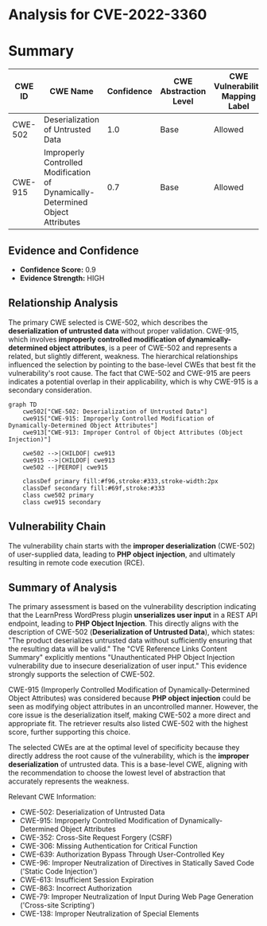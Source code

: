 # Analysis for CVE-2022-3360

# Summary
| CWE ID | CWE Name | Confidence | CWE Abstraction Level | CWE Vulnerability Mapping Label | CWE-Vulnerability Mapping Notes |
|---|---|---|---|---|---|
| CWE-502 | Deserialization of Untrusted Data | 1.0 | Base | Allowed | Primary CWE |
| CWE-915 | Improperly Controlled Modification of Dynamically-Determined Object Attributes | 0.7 | Base | Allowed | Secondary Candidate |

## Evidence and Confidence

*   **Confidence Score:** 0.9
*   **Evidence Strength:** HIGH

## Relationship Analysis
The primary CWE selected is CWE-502, which describes the **deserialization of untrusted data** without proper validation. CWE-915, which involves **improperly controlled modification of dynamically-determined object attributes**, is a peer of CWE-502 and represents a related, but slightly different, weakness. The hierarchical relationships influenced the selection by pointing to the base-level CWEs that best fit the vulnerability's root cause. The fact that CWE-502 and CWE-915 are peers indicates a potential overlap in their applicability, which is why CWE-915 is a secondary consideration.

```mermaid
graph TD
    cwe502["CWE-502: Deserialization of Untrusted Data"]
    cwe915["CWE-915: Improperly Controlled Modification of Dynamically-Determined Object Attributes"]
    cwe913["CWE-913: Improper Control of Object Attributes (Object Injection)"]
    
    cwe502 -->|CHILDOF| cwe913
    cwe915 -->|CHILDOF| cwe913
    cwe502 --|PEEROF| cwe915

    classDef primary fill:#f96,stroke:#333,stroke-width:2px
    classDef secondary fill:#69f,stroke:#333
    class cwe502 primary
    class cwe915 secondary
```

## Vulnerability Chain
The vulnerability chain starts with the **improper deserialization** (CWE-502) of user-supplied data, leading to **PHP object injection**, and ultimately resulting in remote code execution (RCE).

## Summary of Analysis
The primary assessment is based on the vulnerability description indicating that the LearnPress WordPress plugin **unserializes user input** in a REST API endpoint, leading to **PHP Object Injection**. This directly aligns with the description of CWE-502 (**Deserialization of Untrusted Data**), which states: "The product deserializes untrusted data without sufficiently ensuring that the resulting data will be valid." The "CVE Reference Links Content Summary" explicitly mentions "Unauthenticated PHP Object Injection vulnerability due to insecure deserialization of user input." This evidence strongly supports the selection of CWE-502.

CWE-915 (Improperly Controlled Modification of Dynamically-Determined Object Attributes) was considered because **PHP object injection** could be seen as modifying object attributes in an uncontrolled manner. However, the core issue is the deserialization itself, making CWE-502 a more direct and appropriate fit. The retriever results also listed CWE-502 with the highest score, further supporting this choice.

The selected CWEs are at the optimal level of specificity because they directly address the root cause of the vulnerability, which is the **improper deserialization** of untrusted data. This is a base-level CWE, aligning with the recommendation to choose the lowest level of abstraction that accurately represents the weakness.

Relevant CWE Information:
- CWE-502: Deserialization of Untrusted Data
- CWE-915: Improperly Controlled Modification of Dynamically-Determined Object Attributes
- CWE-352: Cross-Site Request Forgery (CSRF)
- CWE-306: Missing Authentication for Critical Function
- CWE-639: Authorization Bypass Through User-Controlled Key
- CWE-96: Improper Neutralization of Directives in Statically Saved Code ('Static Code Injection')
- CWE-613: Insufficient Session Expiration
- CWE-863: Incorrect Authorization
- CWE-79: Improper Neutralization of Input During Web Page Generation ('Cross-site Scripting')
- CWE-138: Improper Neutralization of Special Elements
